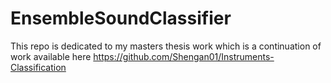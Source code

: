 # EnsembleSoundClassifier

This repo is dedicated to my masters thesis work which is a continuation of work available here https://github.com/Shengan01/Instruments-Classification
